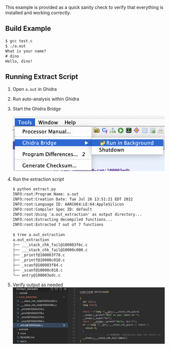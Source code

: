 This example is provided as a quick sanity check to verify that everything is installed and working correctly.

## Build Example

```
$ gcc test.c
$ ./a.out
What is your name?
# dino
Hello, dino!
```

## Running Extract Script

1. Open `a.out` in Ghidra

2. Run auto-analysis within Ghidra

3. Start the Ghidra Bridge

   ![image-20220726141542478](./assets/image-20220726141542478.png)

4. Run the extraction script

   ```
   $ python extract.py
   INFO:root:Program Name: a.out
   INFO:root:Creation Date: Tue Jul 26 13:51:21 EDT 2022
   INFO:root:Language ID: AARCH64:LE:64:AppleSilicon
   INFO:root:Compiler Spec ID: default
   INFO:root:Using 'a.out_extraction' as output directory...
   INFO:root:Extracting decompiled functions...
   INFO:root:Extracted 7 out of 7 functions
   
   $ tree a.out_extraction
   a.out_extraction
   ├── ___stack_chk_fail@100003f6c.c
   ├── ___stack_chk_fail@10000c000.c
   ├── _printf@100003f78.c
   ├── _printf@10000c010.c
   ├── _scanf@100003f84.c
   ├── _scanf@10000c018.c
   └── entry@100003edc.c
   ```

5. Verify output as needed![image-20220726141821528](./assets/image-20220726141821528.png)